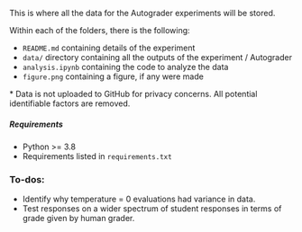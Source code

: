 This is where all the data for the Autograder experiments will be stored.

Within each of the folders, there is the following:
* `README.md` containing details of the experiment
* `data/` directory containing all the outputs of the experiment / Autograder
* `analysis.ipynb` containing the code to analyze the data
* `figure.png` containing a figure, if any were made

\* Data is not uploaded to GitHub for privacy concerns. All potential identifiable factors are removed.

##### Requirements
* Python >= 3.8
* Requirements listed in `requirements.txt`

### To-dos:
* Identify why temperature = 0 evaluations had variance in data.
* Test responses on a wider spectrum of student responses in terms of grade given by human grader.

